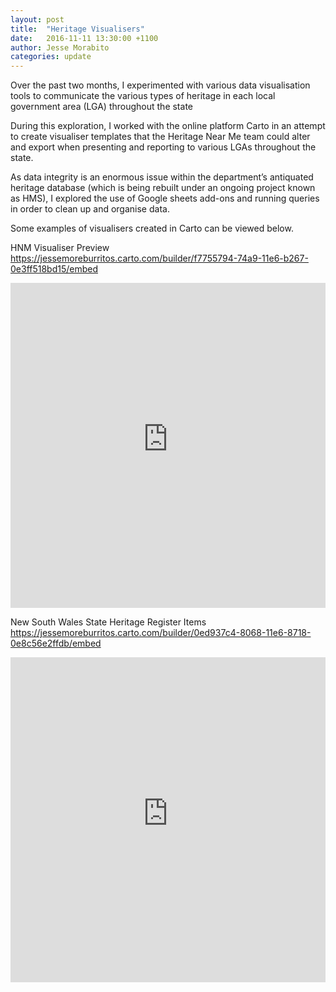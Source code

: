 ```yaml
---
layout: post
title:  "Heritage Visualisers"
date:   2016-11-11 13:30:00 +1100
author: Jesse Morabito
categories: update 
---
```


Over the past two months, I experimented with various data visualisation tools to communicate the various types of heritage in each local government area (LGA) throughout the state


During this exploration, I worked with the online platform Carto in an attempt to create visualiser templates that the Heritage Near Me team could alter and export when presenting and reporting to various LGAs throughout the state.


As data integrity is an enormous issue within the department’s antiquated heritage database (which is being rebuilt under an ongoing project known as HMS), I explored the use of Google sheets add-ons and running queries in order to clean up and organise data.  


Some examples of visualisers created in Carto can be viewed below.


HNM Visualiser Preview
https://jessemoreburritos.carto.com/builder/f7755794-74a9-11e6-b267-0e3ff518bd15/embed


<iframe width="100%" height="520" frameborder="0" src="https://jessemoreburritos.carto.com/builder/f7755794-74a9-11e6-b267-0e3ff518bd15/embed" allowfullscreen webkitallowfullscreen mozallowfullscreen oallowfullscreen msallowfullscreen></iframe>


New South Wales State Heritage Register Items
https://jessemoreburritos.carto.com/builder/0ed937c4-8068-11e6-8718-0e8c56e2ffdb/embed


<iframe width="100%" height="520" frameborder="0" src="https://jessemoreburritos.carto.com/builder/0ed937c4-8068-11e6-8718-0e8c56e2ffdb/embed" allowfullscreen webkitallowfullscreen mozallowfullscreen oallowfullscreen msallowfullscreen></iframe>





